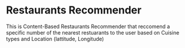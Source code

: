 # Restaurants Recommender
This is Content-Based Restaurants Recommender that reccomend a specific number of the nearest restuarants to the user based on Cuisine types and Location (lattitude, Longitude)
